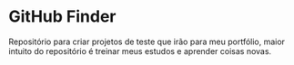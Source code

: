 # GitHub Finder


Repositório para criar projetos de teste que irão para meu portfólio, maior intuito do repositório é treinar meus estudos e aprender coisas novas.

